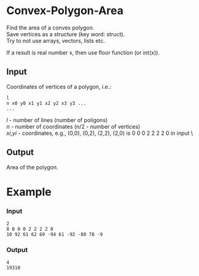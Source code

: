 # Convex-Polygon-Area
Find the area of a convex polygon. \
Save vertices as a structure (key word: struct). \
Try to not use arrays, vectors, lists etc. 


If a result is real number x, then use floor function (or int(x)).

## Input

Coordinates of vertices of a polygon, i.e.:
```
l
n x0 y0 x1 y1 x2 y2 x3 y3 ...  
...
```

_l_ - number of lines (number of poligons) \
_n_ - number of coordinates (n/2 - number of vertices) \
_xi,yi_ - coordinates, e.g., (0,0), (0,2), (2,2), (2,0) is 0 0 0 2 2 2 2 0 in input \

## Output

Area of the polygon.

# Example

### Input
```
2
8 0 0 0 2 2 2 2 0
10 92 61 62 69 -94 61 -92 -80 78 -9
```

### Output
```
4
19310
```
